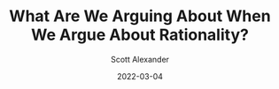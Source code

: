 ---
layout: podcast
title: "What Are We Arguing About When We Argue About Rationality?"
author: Scott Alexander
description: https://astralcodexten.substack.com/p/what-are-we-arguing-about-when-we
date: 2022-03-04
length: 4548814
duration: 1137
guid: what-are-we-arguing-about-when-we
---